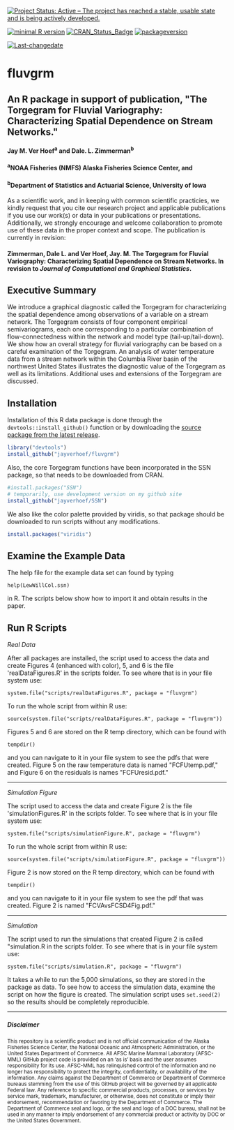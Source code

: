 [![Project Status: Active – The project has reached a stable, usable state and is being actively developed.](http://www.repostatus.org/badges/latest/active.svg)](http://www.repostatus.org/#active)

[![minimal R version](https://img.shields.io/badge/R%3E%3D-3.1.1-6666ff.svg)](https://cran.r-project.org/) [![CRAN\_Status\_Badge](http://www.r-pkg.org/badges/version/kotzeb0912)](https://cran.r-project.org/package=kotzeb0912) [![packageversion](https://img.shields.io/badge/Package%20version-1.0-orange.svg?style=flat-square)](commits/master)

[![Last-changedate](https://img.shields.io/badge/last%20change-2016--07--15-yellowgreen.svg)](/commits/master)

# fluvgrm 
## An R package in support of publication, "The Torgegram for Fluvial Variography: Characterizing Spatial Dependence on Stream Networks." 

#### Jay M. Ver Hoef<sup>a</sup> and Dale. L. Zimmerman<sup>b</sup>

#### <sup>a</sup>NOAA Fisheries (NMFS) Alaska Fisheries Science Center, and 
#### <sup>b</sup>Department of Statistics and Actuarial Science, University of Iowa

As a scientific work, and in keeping with common scientific practicies, we kindly request that you cite our research project and applicable publications if you use our work(s) or data in your publications or presentations. Additionally, we strongly encourage and welcome collaboration to promote use of these data in the proper context and scope.  The publication is currently in revision:

#### Zimmerman, Dale L. and Ver Hoef, Jay. M. The Torgegram for Fluvial Variography: Characterizing Spatial Dependence on Stream Networks. In revision to *Journal of Computational and Graphical Statistics*.


Executive Summary
-----------------

We introduce a graphical diagnostic called the Torgegram for characterizing the spatial dependence among observations of a variable on a stream network. The Torgegram consists of four component empirical semivariograms, each one corresponding to a particular combination of flow-connectedness within the network and model type (tail-up/tail-down). We show how an overall strategy for fluvial variography can be based on a careful examination of the Torgegram. An analysis of water temperature data from a stream network within the Columbia River basin of the northwest United States illustrates the diagnostic value of the Torgegram as well as its limitations. Additional uses and extensions of the Torgegram are discussed.

Installation
------------

Installation of this R data package is done through the `devtools::install_github()` function or by downloading the [source package from the latest release](https://github.com/jayverhoef/fluvgrm).

``` r
library("devtools")
install_github("jayverhoef/fluvgrm")
```
Also, the core Torgegram functions have been incorporated in the SSN package, so that needs to be downloaded from CRAN.

``` r
#install.packages("SSN")
# temporarily, use development version on my github site
install_github("jayverhoef/SSN")
```
We also like the color palette provided by viridis, so that package should be downloaded to run scripts without any modifications.

``` r
install.packages("viridis")
```

Examine the Example Data
------------------------

The help file for the example data set can found by typing

```
help(LewWillCol.ssn)
```
in R.  The scripts below show how to import it and obtain results in the paper.

Run R Scripts
-------------

*Real Data*

After all packages are installed, the script used to access the data and create Figures 4 (enhanced with color), 5, and 6 is the file 'realDataFigures.R' in the scripts folder.  To see where that is in your file system use:

```
system.file("scripts/realDataFigures.R", package = "fluvgrm")
```

To run the whole script from within R use:

```
source(system.file("scripts/realDataFigures.R", package = "fluvgrm"))
```

Figures 5 and 6 are stored on the R temp directory, which can be found with

```
tempdir()
```

and you can navigate to it in your file system to see the pdfs that were created.  Figure 5 on the raw temperature data is named "FCFUtemp.pdf," and Figure 6 on the residuals is names "FCFUresid.pdf."

-------------
*Simulation Figure*

The script used to access the data and create Figure 2 is the file 'simulationFigures.R' in the scripts folder.  To see where that is in your file system use:

```
system.file("scripts/simulationFigure.R", package = "fluvgrm")
```

To run the whole script from within R use:

```
source(system.file("scripts/simulationFigure.R", package = "fluvgrm"))
```

Figure 2 is now stored on the R temp directory, which can be found with

```
tempdir()
```

and you can navigate to it in your file system to see the pdf that was created. Figure 2 is named "FCVAvsFCSD4Fig.pdf."

-------------
*Simulation*

The script used to run the simulations that created Figure 2 is called "simulation.R in the scripts folder.  To see where that is in your file system use:

```
system.file("scripts/simulation.R", package = "fluvgrm")
```
It takes a while to run the 5,000 simulations, so they are stored in the package as data.  To see how to access the simulation data, examine the script on how the figure is created.  The simulation script uses `set.seed(2)` so the results should be completely reproducible.

-------------
##### Disclaimer

<sub>This repository is a scientific product and is not official communication of the Alaska Fisheries Science Center, the National Oceanic and Atmospheric Administration, or the United States Department of Commerce. All AFSC Marine Mammal Laboratory (AFSC-MML) GitHub project code is provided on an ‘as is’ basis and the user assumes responsibility for its use. AFSC-MML has relinquished control of the information and no longer has responsibility to protect the integrity, confidentiality, or availability of the information. Any claims against the Department of Commerce or Department of Commerce bureaus stemming from the use of this GitHub project will be governed by all applicable Federal law. Any reference to specific commercial products, processes, or services by service mark, trademark, manufacturer, or otherwise, does not constitute or imply their endorsement, recommendation or favoring by the Department of Commerce. The Department of Commerce seal and logo, or the seal and logo of a DOC bureau, shall not be used in any manner to imply endorsement of any commercial product or activity by DOC or the United States Government.</sub>
